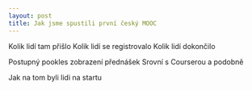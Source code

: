 ```yaml
---
layout: post
title: Jak jsme spustili první český MOOC
---
```


Kolik lidí tam přišlo
Kolik lidí se registrovalo
Kolik lidí dokončilo

Postupný pookles zobrazení přednášek
Srovní s Courserou a podobně

Jak na tom byli lidi na startu